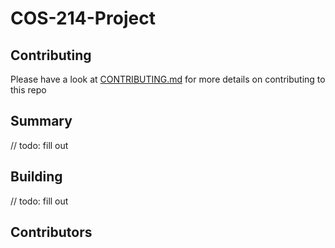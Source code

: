 # COS-214-Project

## Contributing
Please have a look at <a href="https://github.com/waveyboym/COS-214-Project/blob/main/CONTRIBUTING.md">CONTRIBUTING.md</a> for more details on contributing to this repo

## Summary
// todo: fill out

## Building
// todo: fill out

## Contributors
